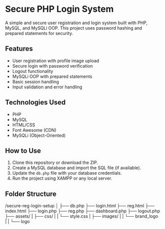 # Secure PHP Login System

A simple and secure user registration and login system built with PHP, MySQL, and MySQLi OOP. This project uses password hashing and prepared statements for security.

## Features

- User registration with profile image upload
- Secure login with password verification
- Logout functionality
- MySQLi OOP with prepared statements
- Basic session handling
- Input validation and error handling

## Technologies Used

- PHP
- MySQL
- HTML/CSS
- Font Awesome (CDN)
- MySQLi (Object-Oriented)

## How to Use

1. Clone this repository or download the ZIP.
2. Create a MySQL database and import the SQL file (if available).
3. Update the `db.php` file with your database credentials.
4. Run the project using XAMPP or any local server.

## Folder Structure

/secure-reg-login-setup
│
├── db.php
├── login.html
├── reg.html
├── index.html
├── login.php
├── reg.php
├── dashboard.php
├── logout.php
├── assets/
| ├── css/
| | └── style.css
| ├── images/
| | └── brand_logo
| | └── logo


  
